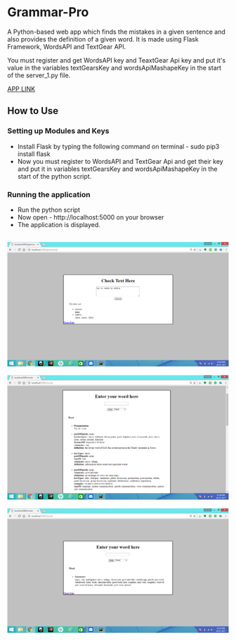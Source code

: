 # Grammar-Pro

A Python-based web app which finds the mistakes in a given sentence and also provides the definition of a given word. It is made using Flask Framework, WordsAPI and TextGear API.

You must register and get WordsAPI key and TeaxtGear Api key and put it's value in the variables textGearsKey and wordsApiMashapeKey in the start of the server_1.py file.

<a href = "https://tweet-count.herokuapp.com/">APP LINK</a>
<h2>How to Use</h2>

<h3>Setting up Modules and Keys</h3>
<ul>
<li>Install Flask by typing the following command on terminal - sudo pip3 install flask</li>
<li>Now you must register to WordsAPI and TextGear Api and get their key and put it in variables textGearsKey and wordsApiMashapeKey in the start of the python script. </li>
</ul>

<h3>Running the application</h3>
<ul>
<li>Run the python script</li>
<li>Now open - http://localhost:5000 on your browser</li>
<li>The application is displayed.</li>
</ul>

<br><img src="https://raw.githubusercontent.com/addy1995/Grammar-Pro/master/Screenshots/Grammar-pro_1.PNG"><br>
<br><img src="https://raw.githubusercontent.com/addy1995/Grammar-Pro/master/Screenshots/Grammar-pro_2.PNG"><br>
<br><img src="https://raw.githubusercontent.com/addy1995/Grammar-Pro/master/Screenshots/Grammar-pro_3.PNG"><br>
